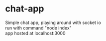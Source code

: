 # chat-app
Simple chat app, playing around with socket io   
run with command "node index"   
app hosted at localhost:3000
